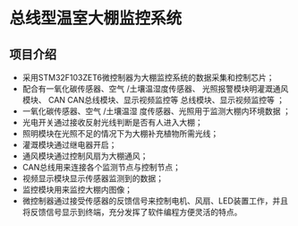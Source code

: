 # 总线型温室大棚监控系统
## 项目介绍
* 采用STM32F103ZET6微控制器为大棚监控系统的数据采集和控制芯片；
* 配合有一氧化碳传感器、空气 /土壤温湿度传感器、 光照报警模块明灌溉通风模块、 CAN CAN总线模块、显示视频监控等 总线模块、显示视频监控等 ；
* 一氧化碳传感器、空气 /土壤温湿 度传感器、光照用于监测大棚内环境数据 ；
* 光电开关通过接收反射光线判断是否有人进入大棚；
* 照明模块在光照不足的情况下为大棚补充植物所需光线；
* 灌溉模块通过继电器开启；
* 通风模块通过控制风扇为大棚通风；
* CAN总线用来连接各个监测节点与控制节点；
* 视频显示模块显示传感器监测到的数据；
* 监控模块用来监控大棚内图像；
* 微控制器通过接受传感器的反馈信号来控制电机、风扇、LED装置工作，并且将反馈信号显示到终端，充分发挥了软件编程方便灵活的特点。
